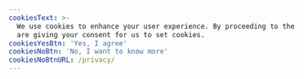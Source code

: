 ```yaml
---
cookiesText: >-
  We use cookies to enhance your user experience. By proceeding to the site you
  are giving your consent for us to set cookies.
cookiesYesBtn: 'Yes, I agree'
cookiesNoBtn: 'No, I want to know more'
cookiesNoBtnURL: /privacy/
---
```



